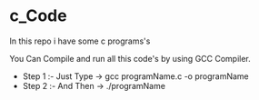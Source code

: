 # c_Code
In this repo i have some c programs's

You Can Compile and run all this code's by using GCC Compiler.

- Step 1 :- Just Type ->  gcc programName.c -o programName
- Step 2 :- And Then -> ./programName
